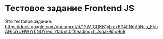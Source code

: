 # Тестовое задание Frontend JS
Это тестовое задание: https://docs.google.com/document/d/1YWJGDKB1pLrox6Y4CNm15Nuu_EVcAHIciYUHWYrDNDY/edit?tab=t.0#heading=h.7sqak9j5g9n9
